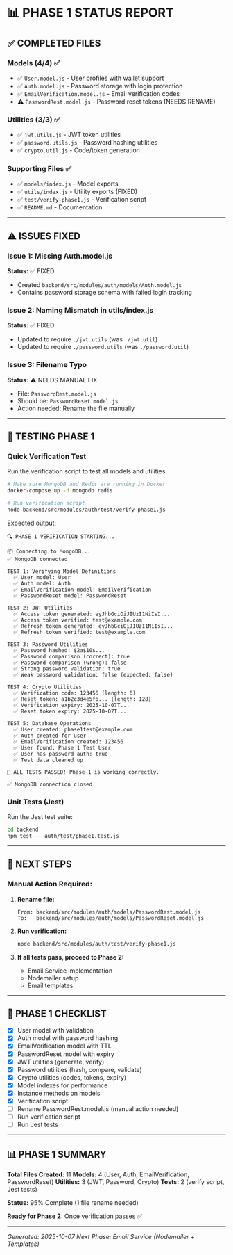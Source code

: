 # 📊 PHASE 1 STATUS REPORT

## ✅ **COMPLETED FILES**

### Models (4/4) ✅
- ✅ `User.model.js` - User profiles with wallet support
- ✅ `Auth.model.js` - Password storage with login protection
- ✅ `EmailVerification.model.js` - Email verification codes
- ⚠️ `PasswordRest.model.js` - Password reset tokens (NEEDS RENAME)

### Utilities (3/3) ✅
- ✅ `jwt.utils.js` - JWT token utilities
- ✅ `password.utils.js` - Password hashing utilities
- ✅ `crypto.util.js` - Code/token generation

### Supporting Files ✅
- ✅ `models/index.js` - Model exports
- ✅ `utils/index.js` - Utility exports (FIXED)
- ✅ `test/verify-phase1.js` - Verification script
- ✅ `README.md` - Documentation

---

## ⚠️ **ISSUES FIXED**

### Issue 1: Missing Auth.model.js
**Status:** ✅ FIXED
- Created `backend/src/modules/auth/models/Auth.model.js`
- Contains password storage schema with failed login tracking

### Issue 2: Naming Mismatch in utils/index.js
**Status:** ✅ FIXED
- Updated to require `./jwt.utils` (was `./jwt.util`)
- Updated to require `./password.utils` (was `./password.util`)

### Issue 3: Filename Typo
**Status:** ⚠️ NEEDS MANUAL FIX
- File: `PasswordRest.model.js`
- Should be: `PasswordReset.model.js`
- Action needed: Rename the file manually

---

## 🧪 **TESTING PHASE 1**

### Quick Verification Test

Run the verification script to test all models and utilities:

```bash
# Make sure MongoDB and Redis are running in Docker
docker-compose up -d mongodb redis

# Run verification script
node backend/src/modules/auth/test/verify-phase1.js
```

Expected output:
```
🔍 PHASE 1 VERIFICATION STARTING...

📦 Connecting to MongoDB...
✅ MongoDB connected

TEST 1: Verifying Model Definitions
  ✅ User model: User
  ✅ Auth model: Auth
  ✅ EmailVerification model: EmailVerification
  ✅ PasswordReset model: PasswordReset

TEST 2: JWT Utilities
  ✅ Access token generated: eyJhbGciOiJIUzI1NiIsI...
  ✅ Access token verified: test@example.com
  ✅ Refresh token generated: eyJhbGciOiJIUzI1NiIsI...
  ✅ Refresh token verified: test@example.com

TEST 3: Password Utilities
  ✅ Password hashed: $2a$10$...
  ✅ Password comparison (correct): true
  ✅ Password comparison (wrong): false
  ✅ Strong password validation: true
  ✅ Weak password validation: false (expected: false)

TEST 4: Crypto Utilities
  ✅ Verification code: 123456 (length: 6)
  ✅ Reset token: a1b2c3d4e5f6... (length: 128)
  ✅ Verification expiry: 2025-10-07T...
  ✅ Reset token expiry: 2025-10-07T...

TEST 5: Database Operations
  ✅ User created: phase1test@example.com
  ✅ Auth created for user
  ✅ EmailVerification created: 123456
  ✅ User found: Phase 1 Test User
  ✅ User has password auth: true
  ✅ Test data cleaned up

🎉 ALL TESTS PASSED! Phase 1 is working correctly.

✅ MongoDB connection closed
```

### Unit Tests (Jest)

Run the Jest test suite:

```bash
cd backend
npm test -- auth/test/phase1.test.js
```

---

## 📝 **NEXT STEPS**

### Manual Action Required:

1. **Rename file:**
   ```
   From: backend/src/modules/auth/models/PasswordRest.model.js
   To:   backend/src/modules/auth/models/PasswordReset.model.js
   ```

2. **Run verification:**
   ```bash
   node backend/src/modules/auth/test/verify-phase1.js
   ```

3. **If all tests pass, proceed to Phase 2:**
   - Email Service implementation
   - Nodemailer setup
   - Email templates

---

## 🎯 **PHASE 1 CHECKLIST**

- [x] User model with validation
- [x] Auth model with password hashing
- [x] EmailVerification model with TTL
- [x] PasswordReset model with expiry
- [x] JWT utilities (generate, verify)
- [x] Password utilities (hash, compare, validate)
- [x] Crypto utilities (codes, tokens, expiry)
- [x] Model indexes for performance
- [x] Instance methods on models
- [x] Verification script
- [ ] Rename PasswordRest.model.js (manual action needed)
- [ ] Run verification script
- [ ] Run Jest tests

---

## 📊 **PHASE 1 SUMMARY**

**Total Files Created:** 11
**Models:** 4 (User, Auth, EmailVerification, PasswordReset)
**Utilities:** 3 (JWT, Password, Crypto)
**Tests:** 2 (verify script, Jest tests)

**Status:** 95% Complete (1 file rename needed)

**Ready for Phase 2:** Once verification passes ✅

---

*Generated: 2025-10-07*
*Next Phase: Email Service (Nodemailer + Templates)*

